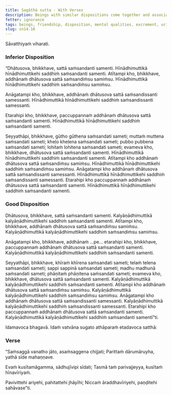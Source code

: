 ```yaml
---
title: Sagāthā sutta - With Verses
description: Beings with similar dispositions come together and associate. The inferior come together with the inferior, and the good with the good. The Buddha shares a verse on the importance of association.
fetter: ignorance
tags: beings, friendship, disposition, mental qualities, excrement, urine, saliva, pus, blood, milk, oil, ghee, honey, jaggery, inferior, good, verse, noble ones, yogis, energy, lazy, wise, ocean, association, energy aroused, craving, sn, sn12-21, sn14
slug: sn14.16
---
```


Sāvatthiyaṁ viharati.

### Inferior Disposition

“Dhātusova, bhikkhave, sattā saṁsandanti samenti. Hīnādhimuttikā hīnādhimuttikehi saddhiṁ saṁsandanti samenti. Atītampi kho, bhikkhave, addhānaṁ dhātusova sattā saṁsandiṁsu samiṁsu. Hīnādhimuttikā hīnādhimuttikehi saddhiṁ saṁsandiṁsu samiṁsu.

Anāgatampi kho, bhikkhave, addhānaṁ dhātusova sattā saṁsandissanti samessanti. Hīnādhimuttikā hīnādhimuttikehi saddhiṁ saṁsandissanti samessanti.

Etarahipi kho, bhikkhave, paccuppannaṁ addhānaṁ dhātusova sattā saṁsandanti samenti. Hīnādhimuttikā hīnādhimuttikehi saddhiṁ saṁsandanti samenti.

Seyyathāpi, bhikkhave, gūtho gūthena saṁsandati sameti; muttaṁ muttena saṁsandati sameti; kheḷo kheḷena saṁsandati sameti; pubbo pubbena saṁsandati sameti; lohitaṁ lohitena saṁsandati sameti; evameva kho, bhikkhave, dhātusova sattā saṁsandanti samenti. Hīnādhimuttikā hīnādhimuttikehi saddhiṁ saṁsandanti samenti. Atītampi kho addhānaṁ dhātusova sattā saṁsandiṁsu samiṁsu. Hīnādhimuttikā hīnādhimuttikehi saddhiṁ saṁsandiṁsu samiṁsu. Anāgatampi kho addhānaṁ dhātusova sattā saṁsandissanti samessanti. Hīnādhimuttikā hīnādhimuttikehi saddhiṁ saṁsandissanti samessanti. Etarahipi kho paccuppannaṁ addhānaṁ dhātusova sattā saṁsandanti samenti. Hīnādhimuttikā hīnādhimuttikehi saddhiṁ saṁsandanti samenti.

### Good Disposition

Dhātusova, bhikkhave, sattā saṁsandanti samenti. Kalyāṇādhimuttikā kalyāṇādhimuttikehi saddhiṁ saṁsandanti samenti. Atītampi kho, bhikkhave, addhānaṁ dhātusova sattā saṁsandiṁsu samiṁsu. Kalyāṇādhimuttikā kalyāṇādhimuttikehi saddhiṁ saṁsandiṁsu samiṁsu.

Anāgatampi kho, bhikkhave, addhānaṁ …pe… etarahipi kho, bhikkhave, paccuppannaṁ addhānaṁ dhātusova sattā saṁsandanti samenti. Kalyāṇādhimuttikā kalyāṇādhimuttikehi saddhiṁ saṁsandanti samenti.

Seyyathāpi, bhikkhave, khīraṁ khīrena saṁsandati sameti; telaṁ telena saṁsandati sameti; sappi sappinā saṁsandati sameti; madhu madhunā saṁsandati sameti; phāṇitaṁ phāṇitena saṁsandati sameti; evameva kho, bhikkhave, dhātusova sattā saṁsandanti samenti. Kalyāṇādhimuttikā kalyāṇādhimuttikehi saddhiṁ saṁsandanti samenti. Atītampi kho addhānaṁ dhātusova sattā saṁsandiṁsu samiṁsu. Kalyāṇādhimuttikā kalyāṇādhimuttikehi saddhiṁ saṁsandiṁsu samiṁsu. Anāgatampi kho addhānaṁ dhātusova sattā saṁsandissanti samessanti. Kalyāṇādhimuttikā kalyāṇādhimuttikehi saddhiṁ saṁsandissanti samessanti. Etarahipi kho paccuppannaṁ addhānaṁ dhātusova sattā saṁsandanti samenti. Kalyāṇādhimuttikā kalyāṇādhimuttikehi saddhiṁ saṁsandanti samentī”ti.

Idamavoca bhagavā. Idaṁ vatvāna sugato athāparaṁ etadavoca satthā:

### Verse

“Saṁsaggā vanatho jāto,
asaṁsaggena chijjati;
Parittaṁ dārumāruyha,
yathā sīde mahaṇṇave.

Evaṁ kusītamāgamma,
sādhujīvipi sīdati;
Tasmā taṁ parivajjeyya,
kusītaṁ hīnavīriyaṁ.

Pavivittehi ariyehi,
pahitattehi jhāyīhi;
Niccaṁ āraddhavīriyehi,
paṇḍitehi sahāvase”ti.
